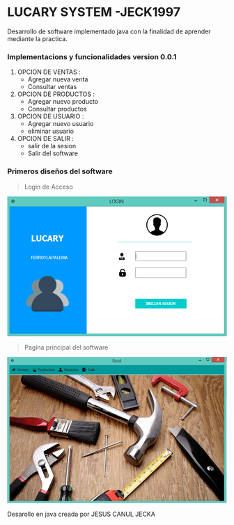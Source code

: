# LUCARY SYSTEM -JECK1997

Desarrollo de software implementado java con la finalidad de aprender mediante la practica.

### Implementacions y funcionalidades version 0.0.1
<ol>
    <li>OPCION DE VENTAS :
        <ul>
            <li>Agregar nueva venta</li>
            <li>Consultar ventas</li>
        </ul>
    </li>
    <li>OPCION DE PRODUCTOS :
        <ul>
            <li>Agregar nuevo producto</li>
            <li>Consultar productos</li>
        </ul>
    </li>
    <li>OPCION DE USUARIO :
        <ul>
            <li>Agregar nuevo usuario</li>
            <li>eliminar usuario</li>
        </ul>
    </li>
    <li>OPCION DE SALIR :
        <ul>
            <li>salir de la sesion</li>
            <li>Salir del software</li>
        </ul>
    </li>
</ol>


### Primeros diseños del software
>Login de Acceso

![Login de acesso](images/login.png)

>Pagina principal del software

![inicio del software](images/inicio.png)

Desarollo en java creada por JESUS CANUL JECKA